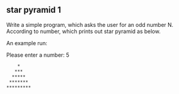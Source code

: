 ## star pyramid 1

Write a simple program, which asks the user for an odd number N.
According to number, which prints out star pyramid as below.

An example run:

Please enter a number: 5


	    *
	   ***
	  *****
	 *******
	*********

